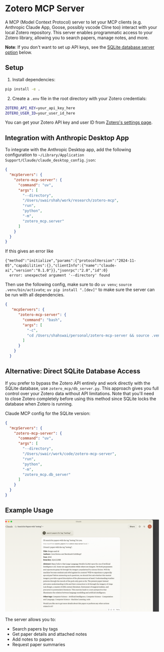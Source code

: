 # Zotero MCP Server

A MCP (Model Context Protocol) server to let your MCP clients (e.g. Anthropic Claude App, Goose, possibly vscode Cline too) interact with your local Zotero repository. This server enables programmatic access to your Zotero library, allowing you to search papers, manage notes, and more.

**Note**: If you don't want to set up API keys, see the [SQLite database server option](#alternative-direct-sqlite-database-access) below.

## Setup

1. Install dependencies:
```bash
pip install -e .
```

2. Create a `.env` file in the root directory with your Zotero credentials:
```bash
ZOTERO_API_KEY=your_api_key_here
ZOTERO_USER_ID=your_user_id_here
```

You can get your Zotero API key and user ID from [Zotero's settings page](https://www.zotero.org/settings/keys).

## Integration with Anthropic Desktop App

To integrate with the Anthropic Desktop app, add the following configuration to `~/Library/Application Support/Claude/claude_desktop_config.json`:

```json
{
  "mcpServers": {
    "zotero-mcp-server": {
      "command": "uv",
      "args": [
        "--directory",
        "/Users/swairshah/work/research/zotero-mcp",
        "run",
        "python",
        "-m",
        "zotero_mcp.server"
      ]
    }
  }
}
```
If this gives an error like
``` 
{"method":"initialize","params":{"protocolVersion":"2024-11-05","capabilities":{},"clientInfo":{"name":"claude-ai","version":"0.1.0"}},"jsonrpc":"2.0","id":0}
  error: unexpected argument '--directory' found
```
Then use the following config, make sure to do `uv venv`; `source .venv/bin/activate`; `uv pip install ".[dev]"` to make sure the server can be run with all dependencies. 

```json
{
   "mcpServers": {
      "zotero-mcp-server": {
        "command": "bash",
        "args": [
          "-c",
          "cd /Users/shahswai/personal/zotero-mcp-server && source .venv/bin/activate && python -m zotero_mcp.server"
        ]
      }
    }
  }
```

## Alternative: Direct SQLite Database Access

If you prefer to bypass the Zotero API entirely and work directly with the SQLite database, use `zotero_mcp/db_server.py`. This approach gives you full control over your Zotero data without API limitations. Note that you'll need to close Zotero completely before using this method since SQLite locks the database when Zotero is running.

Claude MCP config for the SQLite version:
```json
{
  "mcpServers": {
    "zotero-mcp-server": {
      "command": "uv",
      "args": [
        "--directory",
        "/Users/swair/work/code/zotero-mcp-server",
        "run",
        "python",
        "-m",
        "zotero_mcp.db_server"
      ]
    }
  }
}
```

## Example Usage

![Zotero MCP Server Example](screenshot.png)

The server allows you to:
- Search papers by tags
- Get paper details and attached notes
- Add notes to papers
- Request paper summaries
